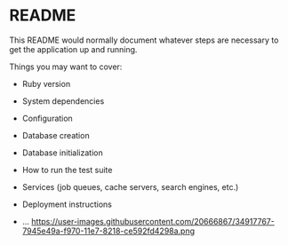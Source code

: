 # README

This README would normally document whatever steps are necessary to get the
application up and running.

Things you may want to cover:

* Ruby version

* System dependencies

* Configuration

* Database creation

* Database initialization

* How to run the test suite

* Services (job queues, cache servers, search engines, etc.)

* Deployment instructions

* ...
https://user-images.githubusercontent.com/20666867/34917767-7945e49a-f970-11e7-8218-ce592fd4298a.png
